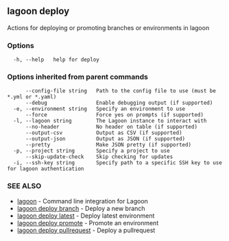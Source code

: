 ## lagoon deploy

Actions for deploying or promoting branches or environments in lagoon

### Options

```
  -h, --help   help for deploy
```

### Options inherited from parent commands

```
      --config-file string   Path to the config file to use (must be *.yml or *.yaml)
      --debug                Enable debugging output (if supported)
  -e, --environment string   Specify an environment to use
      --force                Force yes on prompts (if supported)
  -l, --lagoon string        The Lagoon instance to interact with
      --no-header            No header on table (if supported)
      --output-csv           Output as CSV (if supported)
      --output-json          Output as JSON (if supported)
      --pretty               Make JSON pretty (if supported)
  -p, --project string       Specify a project to use
      --skip-update-check    Skip checking for updates
  -i, --ssh-key string       Specify path to a specific SSH key to use for lagoon authentication
```

### SEE ALSO

* [lagoon](lagoon.md)	 - Command line integration for Lagoon
* [lagoon deploy branch](lagoon_deploy_branch.md)	 - Deploy a new branch
* [lagoon deploy latest](lagoon_deploy_latest.md)	 - Deploy latest environment
* [lagoon deploy promote](lagoon_deploy_promote.md)	 - Promote an environment
* [lagoon deploy pullrequest](lagoon_deploy_pullrequest.md)	 - Deploy a pullrequest

